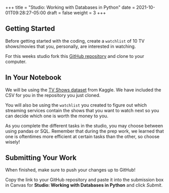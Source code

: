+++
title = "Studio: Working with Databases in Python"
date = 2021-10-01T09:28:27-05:00
draft = false
weight = 3
+++

## Getting Started

Before getting started with the coding, create a `watchlist` of 10 TV shows/movies that you, personally, are interested in watching.

For this weeks studio fork this [GitHub repository](https://github.com/launchcodeeducation/databases-and-py-studio) and clone to your computer.

## In Your Notebook

We will be using the [TV Shows dataset](https://www.kaggle.com/datasets/ruchi798/tv-shows-on-netflix-prime-video-hulu-and-disney) from Kaggle. We have included the CSV for you in the repository you just cloned.

You will also be using the `watchlist` you created to figure out which streaming services contain the shows that you want to watch next so you can decide which one is worth the money to you.

As you complete the different tasks in the studio, you may choose between using pandas or SQL.
Remember that during the prep work, we learned that one is oftentimes more efficient at certain tasks than the other, so choose wisely!

## Submitting Your Work

When finished, make sure to push your changes up to GitHub!

Copy the link to your GitHub repository and paste it into the submission box in Canvas for **Studio: Working with Databases in Python** and click *Submit*.

